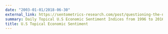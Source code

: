 ```yaml
---
date: "2003-01-01/2018-06-30"
external_link: https://sentometrics-research.com/post/questioning-the-news/
summary: Daily Topical U.S Economic Sentiment Indices from 1996 to 2016.
title: U.S Topical Economic Sentiment
---
```

